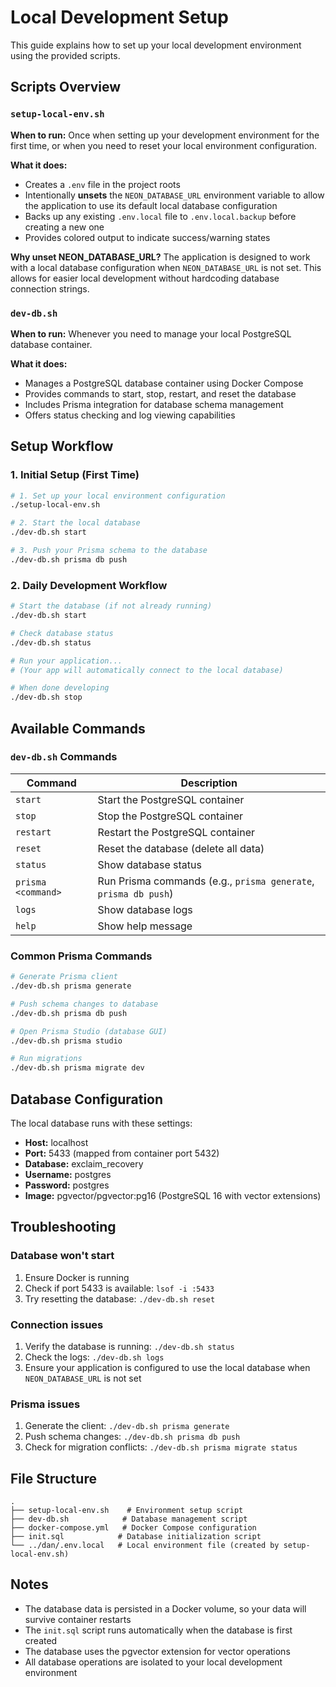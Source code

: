 # Local Development Setup

This guide explains how to set up your local development environment using the provided scripts.

## Scripts Overview

### `setup-local-env.sh`

**When to run:** Once when setting up your development environment for the first time, or when you need to reset your local environment configuration.

**What it does:**

- Creates a `.env` file in the project roots
- Intentionally **unsets** the `NEON_DATABASE_URL` environment variable to allow the application to use its default local database configuration
- Backs up any existing `.env.local` file to `.env.local.backup` before creating a new one
- Provides colored output to indicate success/warning states

**Why unset NEON_DATABASE_URL?**
The application is designed to work with a local database configuration when `NEON_DATABASE_URL` is not set. This allows for easier local development without hardcoding database connection strings.

### `dev-db.sh`

**When to run:** Whenever you need to manage your local PostgreSQL database container.

**What it does:**

- Manages a PostgreSQL database container using Docker Compose
- Provides commands to start, stop, restart, and reset the database
- Includes Prisma integration for database schema management
- Offers status checking and log viewing capabilities

## Setup Workflow

### 1. Initial Setup (First Time)

```bash
# 1. Set up your local environment configuration
./setup-local-env.sh

# 2. Start the local database
./dev-db.sh start

# 3. Push your Prisma schema to the database
./dev-db.sh prisma db push
```

### 2. Daily Development Workflow

```bash
# Start the database (if not already running)
./dev-db.sh start

# Check database status
./dev-db.sh status

# Run your application...
# (Your app will automatically connect to the local database)

# When done developing
./dev-db.sh stop
```

## Available Commands

### `dev-db.sh` Commands

| Command            | Description                                                     |
| ------------------ | --------------------------------------------------------------- |
| `start`            | Start the PostgreSQL container                                  |
| `stop`             | Stop the PostgreSQL container                                   |
| `restart`          | Restart the PostgreSQL container                                |
| `reset`            | Reset the database (delete all data)                            |
| `status`           | Show database status                                            |
| `prisma <command>` | Run Prisma commands (e.g., `prisma generate`, `prisma db push`) |
| `logs`             | Show database logs                                              |
| `help`             | Show help message                                               |

### Common Prisma Commands

```bash
# Generate Prisma client
./dev-db.sh prisma generate

# Push schema changes to database
./dev-db.sh prisma db push

# Open Prisma Studio (database GUI)
./dev-db.sh prisma studio

# Run migrations
./dev-db.sh prisma migrate dev
```

## Database Configuration

The local database runs with these settings:

- **Host:** localhost
- **Port:** 5433 (mapped from container port 5432)
- **Database:** exclaim_recovery
- **Username:** postgres
- **Password:** postgres
- **Image:** pgvector/pgvector:pg16 (PostgreSQL 16 with vector extensions)

## Troubleshooting

### Database won't start

1. Ensure Docker is running
2. Check if port 5433 is available: `lsof -i :5433`
3. Try resetting the database: `./dev-db.sh reset`

### Connection issues

1. Verify the database is running: `./dev-db.sh status`
2. Check the logs: `./dev-db.sh logs`
3. Ensure your application is configured to use the local database when `NEON_DATABASE_URL` is not set

### Prisma issues

1. Generate the client: `./dev-db.sh prisma generate`
2. Push schema changes: `./dev-db.sh prisma db push`
3. Check for migration conflicts: `./dev-db.sh prisma migrate status`

## File Structure

```
.
├── setup-local-env.sh    # Environment setup script
├── dev-db.sh            # Database management script
├── docker-compose.yml   # Docker Compose configuration
├── init.sql            # Database initialization script
└── ../dan/.env.local   # Local environment file (created by setup-local-env.sh)
```

## Notes

- The database data is persisted in a Docker volume, so your data will survive container restarts
- The `init.sql` script runs automatically when the database is first created
- The database uses the pgvector extension for vector operations
- All database operations are isolated to your local development environment
